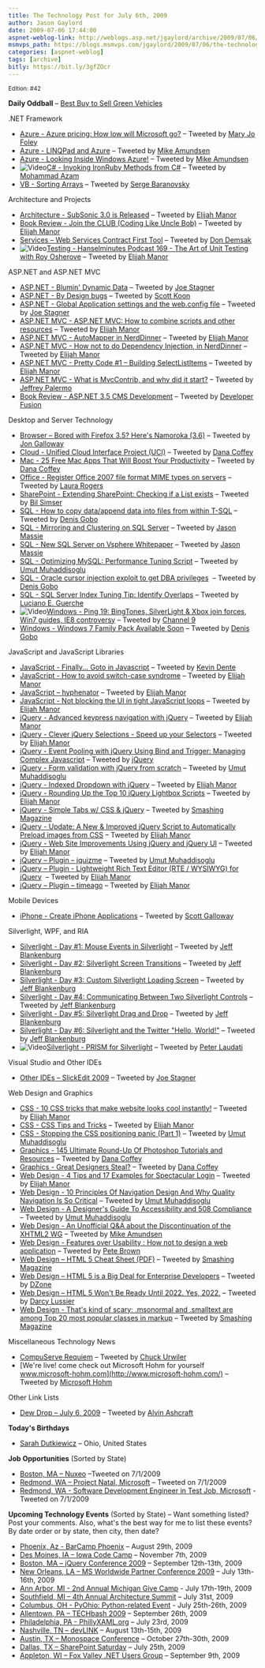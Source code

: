 ```yaml
---
title: The Technology Post for July 6th, 2009
author: Jason Gaylord
date: 2009-07-06 17:44:00
aspnet-weblog-link: http://weblogs.asp.net/jgaylord/archive/2009/07/06/the-technology-post-for-july-6th-2009.aspx
msmvps_path: https://blogs.msmvps.com/jgaylord/2009/07/06/the-technology-post-for-july-6th-2009/
categories: [aspnet-weblog]
tags: [archive]
bitly: https://bit.ly/3gfZOcr
---
```


<small>Edition: #42</small>

**Daily Oddball** – [Best Buy to Sell Green Vehicles](http://online.wsj.com/article/SB124684008244598251.html)

.NET Framework

- [Azure - Azure pricing: How low will Microsoft go?](http://blogs.zdnet.com/microsoft/?p=3235) – Tweeted by [Mary Jo Foley](http://twitter.com/maryjofoley)
- [Azure - LINQPad and Azure](http://blogs.conchango.com/jamiethomson/archive/2009/07/06/linqpad-and-azure.aspx) – Tweeted by [Mike Amundsen](http://twitter.com/mamund)
- [Azure - Looking Inside Windows Azure!](http://blogs.msdn.com/davidlem/archive/2009/07/06/looking-inside-windows-azure.aspx) – Tweeted by [Mike Amundsen](http://twitter.com/mamund)
- ![Video](http://jasongaylord.com/images/techpost/video.jpg)[C# - Invoking IronRuby Methods from C#](http://highoncoding.com/Videos/584_Invoking_IronRuby_Methods_from_C_.aspx) – Tweeted by [Mohammad Azam](http://twitter.com/azamsharp)
- [VB - Sorting Arrays](http://cs.vbcity.com/blogs/xtab/archive/2009/07/06/sorting-arrays.aspx) – Tweeted by [Serge Baranovsky](http://twitter.com/sergeb)

Architecture and Projects

- [Architecture - SubSonic 3.0 is Released](http://blog.wekeroad.com/subsonic/subsonic-3-0-is-released/) – Tweeted by [Elijah Manor](http://twitter.com/elijahmanor)
- [Book Review - Join the CLUB (Coding Like Uncle Bob)](http://www.noop.nl/2009/07/join-the-club-coding-like-uncle-bob.html) – Tweeted by [Elijah Manor](http://twitter.com/elijahmanor)
- [Services – Web Services Contract First Tool](http://wscfblue.codeplex.com/) – Tweeted by [Don Demsak](http://twitter.com/donxml)
- ![Video](http://jasongaylord.com/images/techpost/podcast.jpg)[Testing - Hanselminutes Podcast 169 - The Art of Unit Testing with Roy Osherove](http://www.hanselman.com/blog/HanselminutesPodcast169TheArtOfUnitTestingWithRoyOsherove.aspx) – Tweeted by [Elijah Manor](http://twitter.com/elijahmanor)

ASP.NET and ASP.NET MVC

- [ASP.NET - Blumin' Dynamic Data](http://misfitgeek.com/blog/aspnet/blumin-rsquo-dynamic-data/) – Tweeted by [Joe Stagner](http://twitter.com/MisfitGeek)
- [ASP.NET - By Design bugs](http://dotnet.org.za/codingsanity/archive/2009/07/05/by-design-bugs.aspx) – Tweeted by [Scott Koon](http://twitter.com/lazycoder)
- [ASP.NET - Global Application settings and the web.config file](http://misfitgeek.com/blog/aspnet/global-application-settings-and-the-web-config-file/) – Tweeted by [Joe Stagner](http://twitter.com/MisfitGeek)
- [ASP.NET MVC - ASP.NET MVC: How to combine scripts and other resources](http://weblogs.asp.net/gunnarpeipman/archive/2009/07/04/asp-net-mvc-how-to-combine-scripts-and-other-resources.aspx) – Tweeted by [Elijah Manor](http://twitter.com/elijahmanor)
- [ASP.NET MVC - AutoMapper in NerdDinner](http://mhinze.com/automapper-in-nerddinner/) – Tweeted by [Elijah Manor](http://twitter.com/elijahmanor)
- [ASP.NET MVC - How not to do Dependency Injection, in NerdDinner](http://www.lostechies.com/blogs/jimmy_bogard/archive/2009/07/03/how-not-to-do-dependency-injection-in-nerddinner.aspx) – Tweeted by [Elijah Manor](http://twitter.com/elijahmanor)
- [ASP.NET MVC - Pretty Code #1 – Building SelectListItems](http://odetocode.com/Blogs/scott/archive/2009/07/02/13170.aspx) – Tweeted by [Elijah Manor](http://twitter.com/elijahmanor)
- [ASP.NET MVC - What is MvcContrib, and why did it start?](http://jeffreypalermo.com/blog/what-is-mvccontrib-and-why-did-it-start/) – Tweeted by [Jeffrey Palermo](http://twitter.com/jeffreypalermo)
- [Book Review - ASP.NET 3.5 CMS Development](http://www.developerfusion.com/book/44859/aspnet-35-cms-development/) – Tweeted by [Developer Fusion](http://twitter.com/developerFusion)

Desktop and Server Technology

- [Browser – Bored with Firefox 3.5? Here's Namoroka (3.6)](https://wiki.mozilla.org/Firefox/Namoroka "https://wiki.mozilla.org/Firefox/Namoroka") – Tweeted by [Jon Galloway](http://twitter.com/jongalloway)
- [Cloud - Unified Cloud Interface Project (UCI)](http://groups.google.com/group/unifiedcloud) – Tweeted by [Dana Coffey](http://twitter.com/crazeegeekchick)
- [Mac - 25 Free Mac Apps That Will Boost Your Productivity](http://www.smashingmagazine.com/2009/07/05/25-open-source-mac-apps-that-will-boost-your-productivity/) – Tweeted by [Dana Coffey](http://twitter.com/crazeegeekchick)
- [Office - Register Office 2007 file format MIME types on servers](http://blogs.technet.com/office_resource_kit/archive/2009/06/30/register-office-2007-file-format-mime-types-on-servers.aspx) – Tweeted by [Laura Rogers](http://twitter.com/WonderLaura)
- [SharePoint - Extending SharePoint: Checking if a List exists](http://twitter.com/bsimser) – Tweeted by [Bil Simser](http://twitter.com/bsimser)
- [SQL - How to copy data/append data into files from within T-SQL](http://blogs.lessthandot.com/index.php/DataMgmt/DataDesign/how-to-copy-data-append-data-into-files-) – Tweeted by [Denis Gobo](http://twitter.com/DenisGobo)
- [SQL - Mirroring and Clustering on SQL Server](http://jasonmassie.com/archive/2009/07/mirroring-and-clustering-on-sql-server/) – Tweeted by [Jason Massie](http://twitter.com/statisticsio)
- [SQL - New SQL Server on Vsphere Whitepaper](http://jasonmassie.com/archive/2009/07/new-sql-server-on-vsphere-whitepaper/) – Tweeted by [Jason Massie](http://twitter.com/statisticsio)
- [SQL - Optimizing MySQL: Performance Tuning Script](http://www.webdevelopmentstuff.com/123/optimizing-mysql-performance-tuning-script.html) – Tweeted by [Umut Muhaddisoglu](http://twitter.com/umutm)
- [SQL - Oracle cursor injection exploit to get DBA privileges](http://www.milw0rm.com/exploits/9072)  – Tweeted by [Denis Gobo](http://twitter.com/DenisGobo)
- [SQL - SQL Server Index Tuning Tip: Identify Overlaps](http://www.brentozar.com/archive/2009/07/tuning-tip-identify-overlapping-indexes/) – Tweeted by [Luciano E. Guerche](http://twitter.com/guercheLE)
- ![Video](http://jasongaylord.com/images/techpost/video.jpg)[Windows - Ping 19: BingTones, SilverLight & Xbox join forces, Win7 guides, IE8 controversy](http://channel9.msdn.com/shows/PingShow/Ping-19-BingTones-SilverLight--Xbox-join-forces-Win7-guides-IE8-controversy/) – Tweeted by [Channel 9](http://twitter.com/ch9)
- [Windows - Windows 7 Family Pack Available Soon](http://myfortysixty.com/blog/windows-7-family-pack-available-soon/) – Tweeted by [Denis Gobo](http://twitter.com/DenisGobo)

JavaScript and JavaScript Libraries

- [JavaScript - Finally... Goto in Javascript](http://www.summerofgoto.com/) – Tweeted by [Kevin Dente](http://twitter.com/kevindente)
- [JavaScript - How to avoid switch-case syndrome](http://james.padolsey.com/javascript/how-to-avoid-switch-case-syndrome/) – Tweeted by [Elijah Manor](http://twitter.com/elijahmanor)
- [JavaScript – hyphenator](http://code.google.com/p/hyphenator/) – Tweeted by [Elijah Manor](http://twitter.com/elijahmanor)
- [JavaScript - Not blocking the UI in tight JavaScript loops](http://www.kryogenix.org/days/2009/07/03/not-blocking-the-ui-in-tight-javascript-loops) – Tweeted by [Elijah Manor](http://twitter.com/elijahmanor)
- [jQuery - Advanced keypress navigation with jQuery](http://www.marcofolio.net/webdesign/advanced_keypress_navigation_with_jquery.html) – Tweeted by [Elijah Manor](http://twitter.com/elijahmanor)
- [jQuery - Clever jQuery Selections - Speed up your Selectors](http://www.ispeakwebstuff.co.uk/2009/06/clever-jquery-selections-speed-up-your-selectors/) – Tweeted by [Elijah Manor](http://twitter.com/elijahmanor)
- [jQuery - Event Pooling with jQuery Using Bind and Trigger: Managing Complex Javascript](http://www.michaelhamrah.com/blog/index.php/2008/12/event-pooling-with-jquery-using-bind-and-trigger-managing-complex-javascript/) – Tweeted by [jQuery](http://twitter.com/jquery)
- [jQuery - Form validation with jQuery from scratch](http://webcloud.se/article/Form_validation_with_jQuery_from_scratch/) – Tweeted by [Umut Muhaddisoglu](http://twitter.com/umutm)
- [jQuery - Indexed Dropdown with jQuery](http://devness.com/2009/07/indexed-dropdown-with-jquery/) – Tweeted by [Elijah Manor](http://twitter.com/elijahmanor)
- [jQuery - Rounding Up the Top 10 jQuery Lightbox Scripts](http://line25.com/articles/rounding-up-the-top-10-jquery-lightbox-scripts) – Tweeted by [Elijah Manor](http://twitter.com/elijahmanor)
- [jQuery - Simple Tabs w/ CSS & jQuery](http://www.sohtanaka.com/web-design/simple-tabs-w-css-jquery/) – Tweeted by [Smashing Magazine](http://twitter.com/smashingmag)
- [jQuery - Update: A New & Improved jQuery Script to Automatically Preload images from CSS](http://www.filamentgroup.com/lab/update_automatically_preload_images_from_css_with_jquery/) – Tweeted by [Elijah Manor](http://twitter.com/elijahmanor)
- [jQuery - Web Site Improvements Using jQuery and jQuery UI](http://msdn.microsoft.com/en-us/magazine/dd898316.aspx) – Tweeted by [Elijah Manor](http://twitter.com/elijahmanor)
- [jQuery – Plugin – jquizme](http://code.google.com/p/jquizme/) – Tweeted by [Umut Muhaddisoglu](http://twitter.com/umutm)
- [jQuery – Plugin - Lightweight Rich Text Editor (RTE / WYSIWYG) for jQuery](http://code.google.com/p/lwrte/)  – Tweeted by [Elijah Manor](http://twitter.com/elijahmanor)
- [jQuery – Plugin – timeago](http://timeago.yarp.com/) – Tweeted by [Elijah Manor](http://twitter.com/elijahmanor)

Mobile Devices

- [iPhone - Create iPhone Applications](http://steveorr.net/articles/iPhone.aspx) – Tweeted by [Scott Galloway](http://twitter.com/scottgal)

Silverlight, WPF, and RIA

- [Silverlight - Day #1: Mouse Events in Silverlight](http://jeffblankenburg.com/2009/07/day-1-mouse-events-in-silverlight.aspx) – Tweeted by [Jeff Blankenburg](http://twitter.com/jblankenburg)
- [Silverlight - Day #2: Silverlight Screen Transitions](http://jeffblankenburg.com/2009/07/day-2-silverlight-screen-transitions.aspx) – Tweeted by [Jeff Blankenburg](http://twitter.com/jblankenburg)
- [Silverlight - Day #3: Custom Silverlight Loading Screen](http://jeffblankenburg.com/2009/07/day-3-custom-silverlight-loading-screen.aspx) – Tweeted by [Jeff Blankenburg](http://twitter.com/jblankenburg)
- [Silverlight - Day #4: Communicating Between Two Silverlight Controls](http://jeffblankenburg.com/2009/07/day-4-communicating-between-two.aspx) – Tweeted by [Jeff Blankenburg](http://twitter.com/jblankenburg)
- [Silverlight - Day #5: Silverlight Drag and Drop](http://jeffblankenburg.com/2009/07/day-5-silverlight-drag-and-drop.aspx) – Tweeted by [Jeff Blankenburg](http://twitter.com/jblankenburg)
- [Silverlight - Day #6: Silverlight and the Twitter "Hello, World!"](http://jeffblankenburg.com/2009/07/day-6-silverlight-and-twitter-hello.aspx) – Tweeted by [Jeff Blankenburg](http://twitter.com/jblankenburg)
- ![Video](http://jasongaylord.com/images/techpost/video.jpg)[Silverlight - PRISM for Silverlight](http://www.connectedshow.com/default.aspx?Episode=10) – Tweeted by [Peter Laudati](http://twitter.com/jrzyshr)

Visual Studio and Other IDEs

- [Other IDEs – SlickEdit 2009](http://www.slickedit.com/) – Tweeted by [Joe Stagner](http://twitter.com/MisfitGeek)

Web Design and Graphics

- [CSS - 10 CSS tricks that make website looks cool instantly!](http://www.webhostingsecretrevealed.com/web-hosting-knowledge/10-css-tutorials-that-will-make-your-website-looks-cool/) – Tweeted by [Elijah Manor](http://twitter.com/elijahmanor)
- [CSS - CSS Tips and Tricks](http://www.codecapers.com/2009/07/css-tips-and-tricks.html) – Tweeted by [Elijah Manor](http://twitter.com/elijahmanor)
- [CSS - Stopping the CSS positioning panic (Part 1)](http://thecssblog.com/tutorials/stopping-the-css-positioning-panic-part-1/) – Tweeted by [Umut Muhaddisoglu](http://twitter.com/umutm)
- [Graphics - 145 Ultimate Round-Up Of Photoshop Tutorials and Resources](http://www.instantshift.com/2009/07/01/145-ultimate-round-up-of-photoshop-tutorials-and-resources/) – Tweeted by [Dana Coffey](http://twitter.com/crazeegeekchick)
- [Graphics - Great Designers Steal?](http://www.webdesignerdepot.com/2009/07/great-designers-steal/) – Tweeted by [Dana Coffey](http://twitter.com/crazeegeekchick)
- [Web Design - 4 Tips and 17 Examples for Spectacular Login](http://www.webair.it/blog/2009/07/06/4-tips-and-17-examples-for-spectacular-login/) – Tweeted by [Elijah Manor](http://twitter.com/elijahmanor)
- [Web Design - 10 Principles Of Navigation Design And Why Quality Navigation Is So Critical](http://www.onextrapixel.com/2009/07/03/10-principles-of-navigation-design-and-why-quality-navigation-is-so-critical/) – Tweeted by [Umut Muhaddisoglu](http://twitter.com/umutm)
- [Web Design - A Designer's Guide To Accessibility and 508 Compliance](http://www.viget.com/inspire/a-designers-guide-to-accessibility-and-508-compliance/) – Tweeted by [Umut Muhaddisoglu](http://twitter.com/umutm)
- [Web Design - An Unofficial Q&A about the Discontinuation of the XHTML2 WG](http://hsivonen.iki.fi/xhtml2-html5-q-and-a/) – Tweeted by [Mike Amundsen](http://twitter.com/mamund)
- [Web Design - Features over Usability : How not to design a web application](http://community.irritatedvowel.com/blogs/pete_browns_blog/archive/2009/07/06/Features-over-Usability-_3A00_-How-not-to-design-a-web-application.aspx) – Tweeted by [Pete Brown](http://twitter.com/Pete_Brown)
- [Web Design – HTML 5 Cheat Sheet (PDF)](http://www.smashingmagazine.com/2009/07/06/html-5-cheat-sheet-pdf/) – Tweeted by [Smashing Magazine](http://twitter.com/smashingmag)
- [Web Design – HTML 5 is a Big Deal for Enterprise Developers](http://cfossguy.blogspot.com/2009/07/html5-is-big-deal-for-enterprise.html) – Tweeted by [DZone](http://twitter.com/DZone)
- [Web Design – HTML 5 Won't Be Ready Until 2022. Yes, 2022.](http://www.webmonkey.com/blog/HTML_5_Won_t_Be_Ready_Until_2022DOT_Yes__2022DOT) – Tweeted by [Darcy Lussier](http://twitter.com/Darcy_Lussier)
- [Web Design - That's kind of scary: .msonormal and .smalltext are among Top 20 most popular classes in markup](http://code.google.com/intl/de-DE/webstats/2005-12/classes.html) – Tweeted by [Smashing Magazine](http://twitter.com/smashingmag)

Miscellaneous Technology News

- [CompuServe Requiem](http://www.basexblog.com/2009/07/03/compuserve-requiem/) – Tweeted by [Chuck Urwiler](http://twitter.com/curwiler)
- [We're live! come check out Microsoft Hohm for yourself www.microsoft-hohm.com](http://www.microsoft-hohm.com/) – Tweeted by [Microsoft Hohm](http://twitter.com/microsofthohm)

Other Link Lists

- [Dew Drop – July 6, 2009](http://www.alvinashcraft.com/2009/07/06/dew-drop-july-6-2009/) – Tweeted by [Alvin Ashcraft](http://www.twitter.com/alvinashcraft)

**Today's Birthdays**

- [Sarah Dutkiewicz](http://twitter.com/sadukie) – Ohio, United States

**Job Opportunities** (Sorted by State)

- [Boston, MA – Nuxeo](http://www.nuxeo.com/nuxeo/jobs/) –Tweeted on 7/1/2009
- [Redmond, WA – Project Natal, Microsoft](http://www.microsoft-entertainment-jobs.com/go/Introducing-Project-Natal/150565/) – Tweeted on 7/1/2009
- [Redmond, WA - Software Development Engineer in Test Job, Microsoft](http://www.microsoft-entertainment-jobs.com/job/REDMOND-Software-Development-Engineer-in-Test-Job-WA-98074/528316/) - Tweeted on 7/1/2009

**Upcoming Technology Events** (Sorted by State) – Want something listed? Post your comments. Also, what's the best way for me to list these events? By date order or by state, then city, then date?

- [Phoenix, Az - BarCamp Phoenix](http://barcamp.org/BarCampPhoenix) – August 29th, 2009
- [Des Moines, IA – Iowa Code Camp](http://iowacodecamp.com/default.aspx) – November 7th, 2009
- [Boston, MA – jQuery Conference 2009](http://blog.jquery.com/2009/07/02/jquery-conference-2009-dates-and-venue/) – September 12th-13th, 2009
- [New Orleans, LA – MS Worldwide Partner Conference 2009](http://www.digitalwpc.com/) – July 13th-16th, 2009
- [Ann Arbor, MI - 2nd Annual Michigan Give Camp](http://michigangivecamp.eventbrite.com/) - July 17th-19th, 2009
- [Southfield, MI – 4th Annual Architecture Summit](https://www.clicktoattend.com/invitation.aspx?code=139245) – July 31st, 2009
- [Columbus, OH - PyOhio: Python-related Event](http://www.developerfusion.com/event/13421/pyohio/) - July 25th-26th, 2009
- [Allentown, PA – TECHbash 2009](http://techbash.com/) – September 26th, 2009
- [Philadelphia, PA - PhillyXAML.org](http://phillyxaml.org/Lists/Events/DispForm.aspx?ID=5&Source=http%3A%2F%2Fphillyxaml%2Eorg%2FLists%2FEvents%2Fcalendar%2Easpx%3FCalendarDate%3D7%252F26%252F2009) – July 23rd, 2009
- [Nashville, TN – devLINK](http://devlink.net/) – August 13th-15th, 2009
- [Austin, TX – Monospace Conference](http://monospace.us/) – October 27th-30th, 2009
- [Dallas, TX – SharePoint Saturday](http://www.sharepointsaturday.org/dallas) – July 25th, 2009
- [Appleton, WI – Fox Valley .NET Users Group](http://fvnug.org/dnn/Home/tabid/36/ctl/Details/Mid/377/ItemID/8/Default.aspx?selecteddate=9/9/2009) – September 9th, 2009